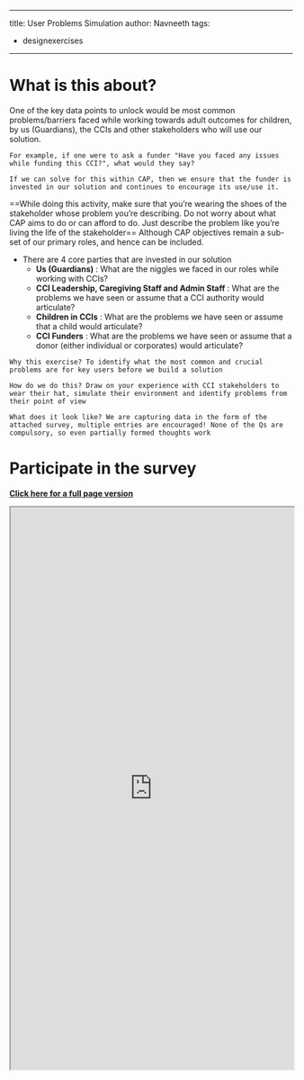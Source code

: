 
---
title: User Problems Simulation
author: Navneeth
tags: 
- designexercises
---
# What is this about?

One of the key data points to unlock would be most common problems/barriers faced while working towards adult outcomes for children, by us (Guardians), the CCIs and other stakeholders who will use our solution.

```co
For example, if one were to ask a funder "Have you faced any issues while funding this CCI?", what would they say?

If we can solve for this within CAP, then we ensure that the funder is invested in our solution and continues to encourage its use/use it. 
```

==While doing this activity, make sure that you’re wearing the shoes of the stakeholder whose problem you’re describing. Do not worry about what CAP aims to do or can afford to do. Just describe the problem like you’re living the life of the stakeholder== Although CAP objectives remain a sub-set of our primary roles, and hence can be included. 

- There are 4 core parties that are invested in our solution
	- **Us (Guardians)** : What are the niggles we faced in our roles while working with CCIs?
	- **CCI Leadership, Caregiving Staff and Admin Staff** : What are the problems we have seen or assume that a CCI authority would articulate?
	- **Children in CCIs** : What are the problems we have seen or assume that a child would articulate?
	- **CCI Funders** : What are the problems we have seen or assume that a donor (either individual or corporates) would articulate?


```co
Why this exercise? To identify what the most common and crucial problems are for key users before we build a solution 
```
```co
How do we do this? Draw on your experience with CCI stakeholders to wear their hat, simulate their environment and identify problems from their point of view
```
```co
What does it look like? We are capturing data in the form of the attached survey, multiple entries are encouraged! None of the Qs are compulsory, so even partially formed thoughts work
```

# Participate in the survey
**[Click here for a full page version](https://tally.so/r/mYloBn)**

<iframe src="https://tally.so/embed/mYloBn?alignLeft=1&hideTitle=1&transparentBackground=1" width="100%" height="1000" frameborder="1" marginheight="0" marginwidth="0" title="What do you need help solving?"> </iframe>
